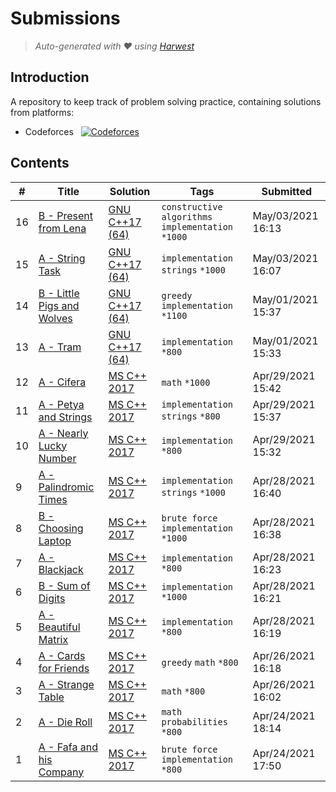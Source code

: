 Submissions
======================
> *Auto-generated with ❤ using [Harwest](https://github.com/nileshsah/harwest-tool)*

## Introduction

A repository to keep track of problem solving practice, containing solutions from platforms:
* Codeforces &nbsp; [![Codeforces](https://run.kaist.ac.kr/badges/codeforces/Khushi321.svg)](https://codeforces.com/profile/Khushi321)


## Contents

| # | Title | Solution | Tags | Submitted |
|---| ----- | -------- | ---- | --------- |
16 | [B - Present from Lena](https://codeforces.com/contest/118/problem/B) | [GNU C++17 (64)](./codeforces/118/B.cpp) | `constructive algorithms` `implementation` `*1000` | May/03/2021 16:13 | 
15 | [A - String Task](https://codeforces.com/contest/118/problem/A) | [GNU C++17 (64)](./codeforces/118/A.cpp) | `implementation` `strings` `*1000` | May/03/2021 16:07 | 
14 | [B - Little Pigs and Wolves](https://codeforces.com/contest/116/problem/B) | [GNU C++17 (64)](./codeforces/116/B.cpp) | `greedy` `implementation` `*1100` | May/01/2021 15:37 | 
13 | [A - Tram](https://codeforces.com/contest/116/problem/A) | [GNU C++17 (64)](./codeforces/116/A.cpp) | `implementation` `*800` | May/01/2021 15:33 | 
12 | [A - Cifera](https://codeforces.com/contest/114/problem/A) | [MS C++ 2017](./codeforces/114/A.cpp) | `math` `*1000` | Apr/29/2021 15:42 | 
11 | [A - Petya and Strings](https://codeforces.com/contest/112/problem/A) | [MS C++ 2017](./codeforces/112/A.cpp) | `implementation` `strings` `*800` | Apr/29/2021 15:37 | 
10 | [A - Nearly Lucky Number](https://codeforces.com/contest/110/problem/A) | [MS C++ 2017](./codeforces/110/A.cpp) | `implementation` `*800` | Apr/29/2021 15:32 | 
9 | [A - Palindromic Times](https://codeforces.com/contest/108/problem/A) | [MS C++ 2017](./codeforces/108/A.cpp) | `implementation` `strings` `*1000` | Apr/28/2021 16:40 | 
8 | [B - Choosing Laptop](https://codeforces.com/contest/106/problem/B) | [MS C++ 2017](./codeforces/106/B.cpp) | `brute force` `implementation` `*1000` | Apr/28/2021 16:38 | 
7 | [A - Blackjack](https://codeforces.com/contest/104/problem/A) | [MS C++ 2017](./codeforces/104/A.cpp) | `implementation` `*800` | Apr/28/2021 16:23 | 
6 | [B - Sum of Digits](https://codeforces.com/contest/102/problem/B) | [MS C++ 2017](./codeforces/102/B.cpp) | `implementation` `*1000` | Apr/28/2021 16:21 | 
5 | [A - Beautiful Matrix](https://codeforces.com/contest/263/problem/A) | [MS C++ 2017](./codeforces/263/A.cpp) | `implementation` `*800` | Apr/28/2021 16:19 | 
4 | [A - Cards for Friends](https://codeforces.com/contest/1472/problem/A) | [MS C++ 2017](./codeforces/1472/A.cpp) | `greedy` `math` `*800` | Apr/26/2021 16:18 | 
3 | [A - Strange Table](https://codeforces.com/contest/1506/problem/A) | [MS C++ 2017](./codeforces/1506/A.cpp) | `math` `*800` | Apr/26/2021 16:02 | 
2 | [A - Die Roll](https://codeforces.com/contest/9/problem/A) | [MS C++ 2017](./codeforces/9/A.cpp) | `math` `probabilities` `*800` | Apr/24/2021 18:14 | 
1 | [A - Fafa and his Company](https://codeforces.com/contest/935/problem/A) | [MS C++ 2017](./codeforces/935/A.cpp) | `brute force` `implementation` `*800` | Apr/24/2021 17:50 | 